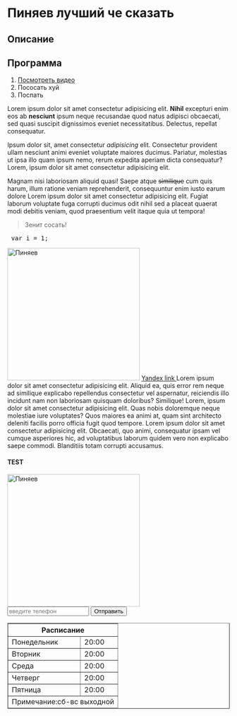 <!DOCTYPE html>
<html lang="ru">
<head>
    <meta charset="UTF-8">
    <meta http-equiv="X-UA-Compatible" content="IE=edge">
    <meta name="viewport" content="width=device-width, initial-scale=1.0">
    <title>ШОЗАНАХ</title>
    <link rel="stylesheet" href="style.css">
</head>
<body><h1>
    Пиняев лучший че сказать
  </h1>
  <h2>
     Описание
  </h2>
  <h2>
    Программа
  </h2>
  <ol>
    <li><a href="#test">Посмотреть видео</a></li>
    <li>Пососать хуй</li>
    <li>Поспать</li>
  </ol>
  <p>Lorem ipsum dolor sit amet consectetur adipisicing elit. <strong>Nihil</strong> excepturi enim eos ab <b>nesciunt</b> ipsum neque recusandae quod natus adipisci obcaecati, sed quasi suscipit dignissimos eveniet necessitatibus. Delectus, repellat consequatur.</p>
  <p>Ipsum dolor sit, amet consectetur <em>adipisicing</em> elit. Consectetur provident ullam nesciunt animi eveniet voluptate maiores ducimus. Pariatur, molestias ut ipsa illo quam ipsum nemo, rerum expedita aperiam dicta consequatur?Lorem, ipsum dolor sit amet consectetur adipisicing elit.</p>
  <p>Magnam nisi laboriosam aliquid quasi! Saepe atque <s>similique</s> cum quis harum, illum ratione veniam reprehenderit, consequuntur enim iusto earum dolore Lorem ipsum dolor sit amet consectetur adipisicing elit. Fugiat laborum voluptate fuga corrupti ducimus odit nihil sed a placeat quaerat modi debitis veniam, quod praesentium velit itaque quia ut tempora!</p>
  <blockquote>
    Зенит сосать!
  </blockquote>
<pre>
 var i = 1;
</pre>
<img src="kitten.jpg" width="300" alt="Пиняев"/>
<a target="_blank" href="yandex.ru">
    Yandex link
</a>
Lorem ipsum dolor sit amet consectetur adipisicing elit. Aliquid ea, quis error rem neque ad similique explicabo repellendus consectetur vel aspernatur, reiciendis illo incidunt nam non laboriosam quisquam doloribus? Similique!
Lorem, ipsum dolor sit amet consectetur adipisicing elit. Quas nobis doloremque neque molestiae iure voluptates? Quos maiores ea animi at, quam sint architecto deleniti facilis porro officia fugit quod tempore.
Lorem ipsum dolor sit amet consectetur adipisicing elit. Obcaecati, quo animi, consequatur ipsam vel cumque asperiores hic, ad voluptatibus laborum quidem vero non explicabo saepe commodi. Blanditiis totam corrupti accusamus.
<h4 id="test" >TEST</h4>
<a href="kitten.jpg" download><img src="kitten.jpg" width="300" alt="Пиняев"/></a>
<form action="mail.php">
  <input type="tel" placeholder="введите телефон">
  <button>
    Отправить
</button>
</form>
<table border="1" width ="100%" cellpadding="10" cellspacing="10">
   <thead>
       <tr>
    <th colspan="2">Расписание</th>
        </tr>
    </thead>
    <tbody>
        <tr>
            <td>Понедельник</td>
            <td>20:00</td>
        </tr>
        <tr>
            <td>Вторник</td>
            <td>20:00</td>
        </tr>
        <tr>
            <td>Среда</td>
            <td>20:00</td>
        </tr>
        <tr>
            <td>Четверг</td>
            <td>20:00</td>
        </tr>
        <tr>
            <td>Пятница</td>
            <td>20:00</td>
        </tr>
    </tbody>
    <tfoot>
        <tr>
            <td colspan="2">Примечание:сб-вс выходной</td>
        </tr>
    </tfoot>
</table>
</body>
</html>
